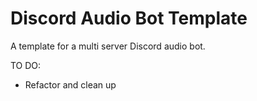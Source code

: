 # Discord Audio Bot Template

A template for a multi server Discord audio bot.

TO DO:
- Refactor and clean up